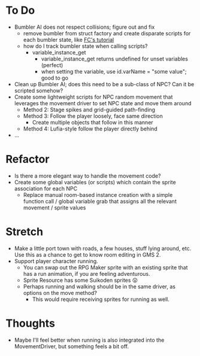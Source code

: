 # To Do
- Bumbler AI does not respect collisions; figure out and fix
  - remove bumbler from struct factory and create disparate scripts for each bumbler state, like [FC's tutorial](https://www.youtube.com/watch?v=DYkJ91eg67Y)
  - how do I track bumbler state when calling scripts?
    - variable_instance_get
      - variable_instance_get returns undefined for unset variables (perfect)
      - when setting the variable, use id.varName = "some value"; good to go
- Clean up Bumbler AI; does this need to be a sub-class of NPC? Can it be scripted somehow?
- Create some lightweight scripts for NPC random movement that leverages the movement driver to set NPC state and move them around
  - Method 2: Stage spikes and grid-guided path-finding
  - Method 3: Follow the player loosely, face same direction
    - Create multiple objects that follow in this manner
  - Method 4: Lufia-style follow the player directly behind
- ...

# Refactor
- Is there a more elegant way to handle the movement code?
- Create some global variables (or scripts) which contain the sprite association for each NPC
  - Replace manual room-based instance creation with a simple function call / global variable grab that assigns all the relevant movement / sprite values

# Stretch
- Make a little port town with roads, a few houses, stuff lying around, etc. Use this as a chance to get to know room editing in GMS 2. 
- Support player character running.
  - You can swap out the RPG Maker sprite with an existing sprite that has a run animation, if you are feeling adventurous.
  - Sprite Resource has some Suikoden sprites 😲
  - Perhaps running and walking should be in the same driver, as options on the move method?
    - This would require receiving sprites for running as well.

# Thoughts
- Maybe I'll feel better when running is also integrated into the MovementDriver, but something feels a bit off.